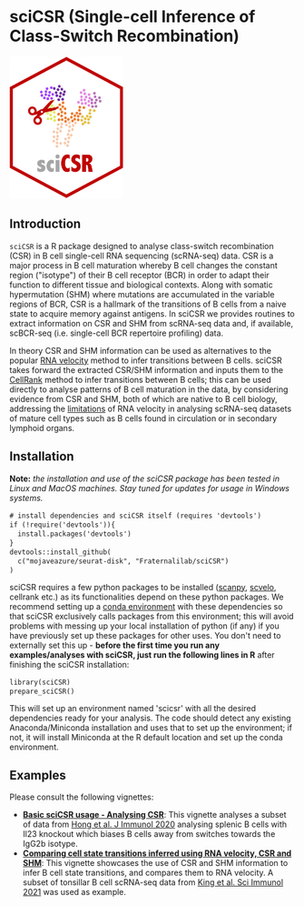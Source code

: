 # sciCSR (Single-cell Inference of Class-Switch Recombination)

<img src="man/figures/sciCSR_logo.png" alt="logo" width="200" height="250">

## Introduction

`sciCSR` is a R package designed to analyse class-switch recombination (CSR) in B cell single-cell RNA sequencing (scRNA-seq) data. CSR is a major process in B cell maturation whereby B cell changes the constant region ("isotype") of their B cell receptor (BCR) in order to adapt their function to different tissue and biological contexts. Along with somatic hypermutation (SHM) where mutations are accumulated in the variable regions of BCR, CSR is a hallmark of the transitions of B cells from a naive state to acquire memory against antigens. In sciCSR we provides routines to extract information on CSR and SHM from scRNA-seq data and, if available, scBCR-seq (i.e. single-cell BCR repertoire profiling) data.

In theory CSR and SHM information can be used as alternatives to the popular [RNA velocity](https://doi.org/10.1371/journal.pcbi.1010492) method to infer transitions between B cells. sciCSR takes forward the extracted CSR/SHM information and inputs them to the [CellRank](https://cellrank.readthedocs.io/en/stable/) method to infer transitions between B cells; this can be used directly to analyse patterns of B cell maturation in the data, by considering evidence from CSR and SHM, both of which are native to B cell biology, addressing the [limitations](https://doi.org/10.15252/msb.202110282) of RNA velocity in analysing scRNA-seq datasets of mature cell types such as B cells found in circulation or in secondary lymphoid organs.

## Installation

**Note:** *the installation and use of the sciCSR package has been tested in Linux and MacOS machines. Stay tuned for updates for usage in Windows systems.*

```
# install dependencies and sciCSR itself (requires 'devtools')
if (!require('devtools')){
  install.packages('devtools')
}
devtools::install_github(
  c("mojaveazure/seurat-disk", "Fraternalilab/sciCSR")
)
```

sciCSR requires a few python packages to be installed ([scanpy](https://scanpy.readthedocs.io/), [scvelo](https://scvelo.readthedocs.io/en/stable/), cellrank etc.) as its functionalities depend on these python packages. We recommend setting up a [conda environment](https://docs.conda.io/projects/conda/en/latest/user-guide/concepts/environments.html) with these dependencies so that sciCSR exclusively calls packages from this environment; this will avoid problems with messing up your local installation of python (if any) if you have previously set up these packages for other uses. You don't need to externally set this up - **before the first time you run any examples/analyses with sciCSR, just run the following lines in R** after finishing the sciCSR installation:

```{r}
library(sciCSR)
prepare_sciCSR()
```

This will set up an environment named 'scicsr' with all the desired dependencies ready for your analysis. The code should detect any existing Anaconda/Miniconda installation and uses that to set up the environment; if not, it will install Miniconda at the R default location and set up the conda environment.

## Examples

Please consult the following vignettes:

* [**Basic sciCSR usage - Analysing CSR**](articles/csr.html): This vignette analyses a subset of data from [Hong et al. J Immunol 2020](https://doi.org/10.4049/jimmunol.2000280) analysing splenic B cells with Il23 knockout which biases B cells away from switches towards the IgG2b isotype.
* [**Comparing cell state transitions inferred using RNA velocity, CSR and SHM**](articles/comparison.html): This vignette showcases the use of CSR and SHM information to infer B cell state transitions, and compares them to RNA velocity. A subset of tonsillar B cell scRNA-seq data from [King et al. Sci Immunol 2021](https://doi.org/10.1126/sciimmunol.abe6291) was used as example.
